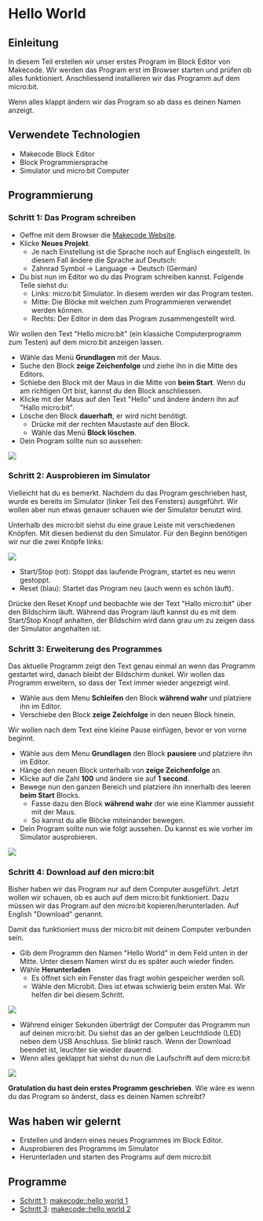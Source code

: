 # Hello World

## Einleitung

In diesem Teil erstellen wir unser erstes Program im Block Editor von Makecode. Wir werden das Program erst im Browser starten und prüfen ob alles funktioniert. Anschliessend installieren wir das Programm auf dem micro:bit.

Wenn alles klappt ändern wir das Program so ab dass es deinen Namen anzeigt.


## Verwendete Technologien

*   Makecode Block Editor
*   Block Programmiersprache
*   Simulator und micro:bit Computer


## Programmierung

### Schritt 1: Das Program schreiben

*   Oeffne mit dem Browser die [Makecode Website](https://makecode.microbit.org/). 
*   Klicke **Neues Projekt**.
    *   Je nach Einstellung ist die Sprache noch auf Englisch eingestellt. In diesem Fall ändere die Sprache auf Deutsch:
    * Zahnrad Symbol -> Language -> Deutsch (German)
*   Du bist nun im Editor wo du das Program schreiben kannst. Folgende Teile siehst du:
    * Links: micro:bit Simulator. In diesem werden wir das Program testen.
    * Mitte: Die Blöcke mit welchen zum Programmieren verwendet werden können.
    * Rechts: Der Editor in dem das Program zusammengestellt wird.


Wir wollen den Text "Hello micro:bit" (ein klassiche Computerprogramm zum Testen) auf dem micro:bit anzeigen lassen.

* Wähle das Menü **Grundlagen** mit der Maus.
* Suche den Block **zeige Zeichenfolge** und ziehe ihn in die Mitte des Editors. 
* Schiebe den Block mit der Maus in die Mitte von **beim Start**. Wenn du am richtigen Ort bist, kannst du den Block anschliessen.
* Klicke mit der Maus auf den Text "Hello" und ändere ändern ihn auf "Hallo micro:bit".
* Lösche den Block **dauerhaft**, er wird nicht benötigt.
    * Drücke mit der rechten Maustaste auf den Block.
    * Wähle das Menü **Block löschen**.
* Dein Program sollte nun so aussehen:

![](hello_world_1.png)



### Schritt 2: Ausprobieren im Simulator

Vielleicht hat du es bemerkt. Nachdem du das Program geschrieben hast, wurde es bereits im Simulator (linker Teil des Fensters) ausgeführt. Wir wollen aber nun etwas genauer schauen wie der Simulator benutzt wird.

Unterhalb des micro:bit siehst du eine graue Leiste mit verschiedenen Knöpfen. Mit diesen bedienst du den Simulator. Für den Beginn benötigen wir nur die zwei Knöpfe links:

![](image3.png)

*   Start/Stop (rot): Stoppt das laufende Program, startet es neu wenn gestoppt.
*   Reset (blau): Startet das Program neu (auch wenn es schön läuft).

Drücke den Reset Knopf und beobachte wie der Text "Hallo micro:bit" über den Bildschirm läuft. Während das Program läuft kannst du es mit dem Start/Stop Knopf anhalten, der Bildschirn wird dann grau um zu zeigen dass der Simulator angehalten ist.



### Schritt 3: Erweiterung des Programmes

Das aktuelle Programm zeigt den Text genau einmal an wenn das Programm gestartet wird, danach bleibt der Bildschirm dunkel. Wir wollen das Programm erweitern, so dass der Text immer wieder angezeigt wird.

*   Wähle aus dem Menu **Schleifen** den Block **während wahr** und platziere ihn im Editor.
*   Verschiebe den Block **zeige Zeichfolge** in den neuen Block hinein.

Wir wollen nach dem Text eine kleine Pause einfügen, bevor er von vorne beginnt.

*   Wähle aus dem Menu **Grundlagen** den Block **pausiere** und platziere ihn im Editor.
*   Hänge den neuen Block unterhalb von **zeige Zeichenfolge** an.
*   Klicke auf die Zahl **100** und ändere sie auf **1 second**.
*   Bewege nun den ganzen Bereich und platziere ihn innerhalb des leeren **beim Start** Blocks.
    * Fasse dazu den Block **während wahr** der wie eine Klammer aussieht mit der Maus.
    * So kannst du alle Blöcke miteinander bewegen.
*   Dein Program sollte nun wie folgt aussehen. Du kannst es wie vorher im Simulator ausprobieren.

![](hello_world_2.png)



### Schritt 4: Download auf den micro:bit

Bisher haben wir das Program nur auf dem Computer ausgeführt. Jetzt wollen wir schauen, ob es auch auf dem micro:bit funktioniert. Dazu müssen wir das Program auf den micro:bit kopieren/herunterladen. Auf English "Download" genannt.

Damit das funktioniert muss der micro:bit mit deinem Computer verbunden sein.


*   Gib dem Programm den Namen "Hello World" in dem Feld unten in der Mitte. Unter diesem Namen wirst du es später auch wieder finden.
*   Wähle **Herunterladen** 
    *   Es öffnet sich ein Fenster das fragt wohin gespeicher werden soll.
    *   Wähle den Microbit. Dies ist etwas schwierig beim ersten Mal. Wir helfen dir bei diesem Schritt.

![](image5.png)

*   Während einiger Sekunden überträgt der Computer das Programm nun auf deinen micro:bit. Du siehst das an der gelben Leuchtdiode (LED) neben dem USB Anschluss. Sie blinkt rasch. Wenn der Download beendet ist, leuchter sie wieder dauernd.
*   Wenn alles geklappt hat siehst du nun die Laufschrift auf dem micro:bit


![](image4.png)

**Gratulation du hast dein erstes Programm geschrieben**. Wie wäre es wenn du das Program so änderst, dass es deinen Namen schreibt?



## Was haben wir gelernt

*   Erstellen und ändern eines neues Programmes im Block Editor.
*   Ausprobieren des Programms im Simulator
*   Herunterladen und starten des Programs auf dem micro:bit


## Programme

*   [Schritt 1](#Schritt-1:-Das-Program-schreiben):
[makecode::hello world 1](https://makecode.microbit.org/_dxuFzf6HUVPy)  
*   [Schritt 3](#Schritt-3:-Erweiterung-des-Programmes):
[makecode::hello world 2](https://makecode.microbit.org/_2zw1WK4gfHTD)  
